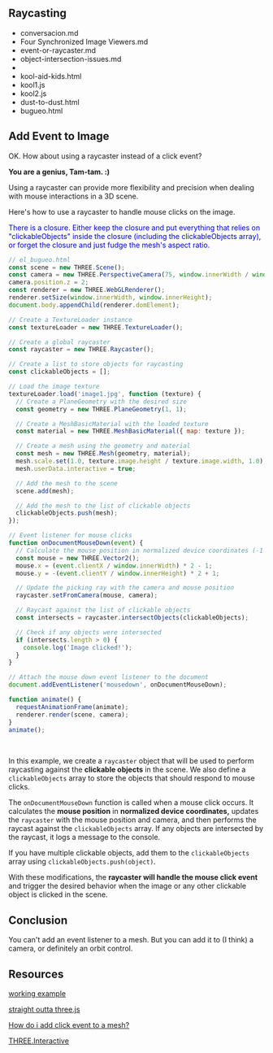 ## Raycasting

* conversacion.md
* Four Synchronized Image Viewers.md
* event-or-raycaster.md
* object-intersection-issues.md
* <lala>
* kool-aid-kids.html
* kool1.js
* kool2.js
* dust-to-dust.html
* bugueo.html

## Add Event to Image

OK.  How about using a raycaster instead of a click event?

**You are a genius, Tam-tam. :)**

Using a raycaster can provide more flexibility and precision when dealing with mouse interactions in a 3D scene.

Here's how to use a raycaster to handle mouse clicks on the image.

<span style="color:#0000dd;">There is a closure.  Either keep the closure and put everything that relies on "clickableObjects" inside the closure (including the clickableObjects array), or forget the closure and just fudge the mesh's aspect ratio.</span>

```js
// el_bugueo.html
const scene = new THREE.Scene();
const camera = new THREE.PerspectiveCamera(75, window.innerWidth / window.innerHeight, 0.1, 1000);
camera.position.z = 2;
const renderer = new THREE.WebGLRenderer();
renderer.setSize(window.innerWidth, window.innerHeight);
document.body.appendChild(renderer.domElement);

// Create a TextureLoader instance
const textureLoader = new THREE.TextureLoader();

// Create a global raycaster
const raycaster = new THREE.Raycaster();

// Create a list to store objects for raycasting
const clickableObjects = [];

// Load the image texture
textureLoader.load('image1.jpg', function (texture) {
  // Create a PlaneGeometry with the desired size
  const geometry = new THREE.PlaneGeometry(1, 1);

  // Create a MeshBasicMaterial with the loaded texture
  const material = new THREE.MeshBasicMaterial({ map: texture });

  // Create a mesh using the geometry and material
  const mesh = new THREE.Mesh(geometry, material);
  mesh.scale.set(1.0, texture.image.height / texture.image.width, 1.0);
  mesh.userData.interactive = true;

  // Add the mesh to the scene
  scene.add(mesh);

  // Add the mesh to the list of clickable objects
  clickableObjects.push(mesh);
});

// Event listener for mouse clicks
function onDocumentMouseDown(event) {
  // Calculate the mouse position in normalized device coordinates (-1 to +1)
  const mouse = new THREE.Vector2();
  mouse.x = (event.clientX / window.innerWidth) * 2 - 1;
  mouse.y = -(event.clientY / window.innerHeight) * 2 + 1;

  // Update the picking ray with the camera and mouse position
  raycaster.setFromCamera(mouse, camera);

  // Raycast against the list of clickable objects
  const intersects = raycaster.intersectObjects(clickableObjects);

  // Check if any objects were intersected
  if (intersects.length > 0) {
    console.log('Image clicked!');
  }
}

// Attach the mouse down event listener to the document
document.addEventListener('mousedown', onDocumentMouseDown);

function animate() {
  requestAnimationFrame(animate);
  renderer.render(scene, camera);
}
animate();
```

<br>

In this example, we create a `raycaster` object that will be used to perform raycasting against the **clickable objects** in the scene. We also define a `clickableObjects` array to store the objects that should respond to mouse clicks.

The `onDocumentMouseDown` function is called when a mouse click occurs. It calculates the **mouse position** in **normalized device coordinates,** updates the `raycaster` with the mouse position and camera, and then performs the raycast against the `clickableObjects` array. If any objects are intersected by the raycast, it logs a message to the console.

If you have multiple clickable objects, add them to the `clickableObjects` array using `clickableObjects.push(object)`.

With these modifications, the **raycaster will handle the mouse click event** and trigger the desired behavior when the image or any other clickable object is clicked in the scene.

## Conclusion

You can't add an event listener to a mesh.  But you can add it to (I think) a camera, or definitely an orbit control.

## Resources

[working example](https://codesandbox.io/s/basic-threejs-example-with-re-use-dsrvn)

[straight outta three.js](https://threejs.org/docs/index.html?q=ray#api/en/core/Raycaster)

[How do i add click event to a mesh?](https://discourse.threejs.org/t/how-do-i-add-click-event-to-a-mesh/43837/2)

[THREE.Interactive](https://github.com/markuslerner/THREE.Interactive)

<br>
